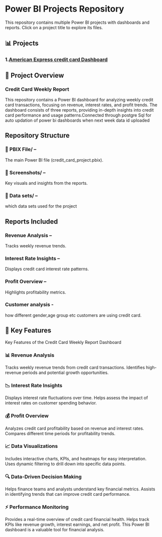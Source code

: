 # Power BI Projects Repository  

This repository contains multiple Power BI projects with dashboards and reports. Click on a project title to explore its files.  

## 📊 Projects  

### 1.[American Express credit card Dashboard](CreditCardWeeklyReport/) 
## 📌 Project Overview
 ### Credit Card Weekly Report
This repository contains a Power BI dashboard for analyzing weekly credit card transactions, focusing on revenue, interest rates, and profit trends. The dashboard consists of three reports, providing in-depth insights into credit card performance and usage patterns.Connected through postgre Sql for auto updation of power bi dashboards when next week data id uploaded

## Repository Structure
   ### 📂 PBIX File/ – 
   The main Power BI file (credit_card_project.pbix).
   ### 📂 Screenshots/ –
   Key visuals and insights from the reports.
   ### 📂 Data sets/ –
   which data sets used for the project


## Reports Included
### Revenue Analysis –
Tracks weekly revenue trends.
### Interest Rate Insights –
Displays credit card interest rate patterns.
### Profit Overview – 
Highlights profitability metrics.
### Customer analysis - 
how different gender,age group etc customers are using credit card.

## 🚀 Key Features
Key Features of the Credit Card Weekly Report Dashboard
### 📊 Revenue Analysis

Tracks weekly revenue trends from credit card transactions.
Identifies high-revenue periods and potential growth opportunities.

### 📉 Interest Rate Insights

Displays interest rate fluctuations over time.
Helps assess the impact of interest rates on customer spending behavior.

### 💰 Profit Overview

Analyzes credit card profitability based on revenue and interest rates.
Compares different time periods for profitability trends.

### 📈 Data Visualizations

Includes interactive charts, KPIs, and heatmaps for easy interpretation.
Uses dynamic filtering to drill down into specific data points.

### 🔍 Data-Driven Decision Making

Helps finance teams and analysts understand key financial metrics.
Assists in identifying trends that can improve credit card performance.

### ⚡ Performance Monitoring

Provides a real-time overview of credit card financial health.
Helps track KPIs like revenue growth, interest earnings, and net profit.
This Power BI dashboard is a valuable tool for financial analysis.
